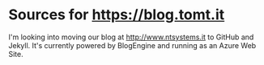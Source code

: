 # Sources for https://blog.tomt.it 

I'm looking into moving our blog at http://www.ntsystems.it to GitHub and Jekyll. 
It's currently powered by BlogEngine and running as an Azure Web Site.